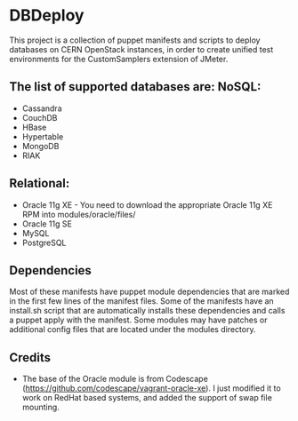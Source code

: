 DBDeploy
========
This project is a collection of puppet manifests and scripts to deploy databases on CERN OpenStack instances, in order to create unified test environments for the CustomSamplers extension of JMeter.

The list of supported databases are:
NoSQL:
------
 + Cassandra
 + CouchDB
 + HBase
 + Hypertable
 + MongoDB
 + RIAK

Relational:
----
 + Oracle 11g XE - You need to download the appropriate Oracle 11g XE RPM into modules/oracle/files/
 + Oracle 11g SE
 + MySQL
 + PostgreSQL

Dependencies
------------
Most of these manifests have puppet module dependencies that are marked in the first few lines of the manifest files. Some of the manifests have an install.sh script that are automatically installs these dependencies and calls a puppet apply with the manifest.
Some modules may have patches or additional config files that are located under the modules directory.

Credits
-------
 + The base of the  Oracle module is from Codescape (https://github.com/codescape/vagrant-oracle-xe).
   I just modified it to work on RedHat based systems, and added the support of swap file mounting.

